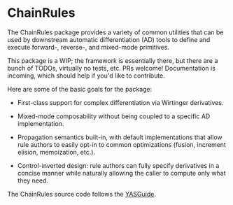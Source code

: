 # ChainRules

The ChainRules package provides a variety of common utilities that can be used
by downstream automatic differentiation (AD) tools to define and execute
forward-, reverse-, and mixed-mode primitives.

This package is a WIP; the framework is essentially there, but there are a
bunch of TODOs, virtually no tests, etc. PRs welcome! Documentation is incoming,
which should help if you'd like to contribute.

Here are some of the basic goals for the package:

- First-class support for complex differentiation via Wirtinger derivatives.

- Mixed-mode composability without being coupled to a specific AD implementation.

- Propagation semantics built-in, with default implementations that allow rule
authors to easily opt-in to common optimizations (fusion, increment elision,
memoization, etc.).

- Control-inverted design: rule authors can fully specify derivatives in
a concise manner while naturally allowing the caller to compute only what they
need.

The ChainRules source code follows the [YASGuide](https://github.com/jrevels/YASGuide).
